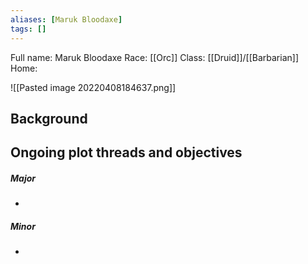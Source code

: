 ```yaml
---
aliases: [Maruk Bloodaxe]
tags: []
---
```

Full name: Maruk Bloodaxe
Race: [[Orc]]
Class: [[Druid]]/[[Barbarian]]
Home: 


![[Pasted image 20220408184637.png]]

## Background



## Ongoing plot threads and objectives

##### Major
* 

##### Minor
* 